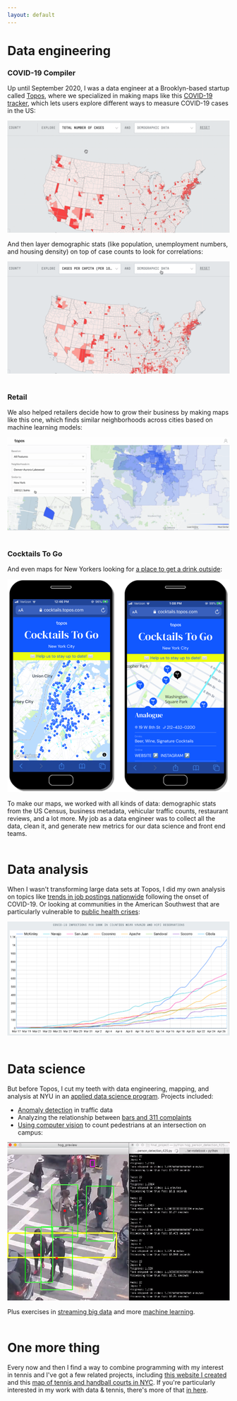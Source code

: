 ```yaml
---
layout: default
---
```


<!-- <a href = "assets/images/covid.png"><img src="assets/images/covid.png" alt="COVID-19 Tracker"></a> -->

# Data engineering

### COVID-19 Compiler

Up until September 2020, I was a data engineer at a Brooklyn-based startup called [Topos](https://topos.com/), where we specialized in making maps like this [COVID-19 tracker](https://covid19.topos.com/), which lets users explore different ways to measure COVID-19 cases in the US:

<a href = "assets/images/cases.gif"><img src="assets/images/cases.gif" alt="COVID-19 Tracker"></a>

And then layer demographic stats (like population, unemployment numbers, and housing density) on top of case counts to look for correlations:

<a href = "assets/images/layering.gif"><img src="assets/images/layering.gif" alt="Layering stats"></a>
<br>
<br>
### Retail
We also helped retailers decide how to grow their business by making maps like this one, which finds similar neighborhoods across cities based on machine learning models:

<a href = "assets/images/neighborhoods.gif"><img src="assets/images/neighborhoods.gif" alt="Neighborhoods gif"></a>
<br>
<br>
### Cocktails To Go
And even maps for New Yorkers looking for [a place to get a drink outside](https://cocktails.topos.com/):

<a href = "assets/images/cocktails-smartphone.png"><img src="assets/images/cocktails-smartphone.png" alt="Cocktails To Go"></a>

To make our maps, we worked with all kinds of data: demographic stats from the US Census, business metadata, vehicular traffic counts, restaurant reviews, and a lot more. My job as a data engineer was to collect all the data, clean it, and generate new metrics for our data science and front end teams.
<br>
<br>
# Data analysis

When I wasn't transforming large data sets at Topos, I did my own analysis on topics like [trends in job postings nationwide](https://twitter.com/topos_ai/status/1258184297732849666) following the onset of COVID-19. Or looking at communities in the American Southwest that are particularly vulnerable to [public health crises](https://medium.com/topos-ai/high-covid-19-vulnerability-seen-in-and-near-navajo-nation-and-hopi-reservation-in-arizona-edba321699cb):

<a href = "assets/images/reservations.png"><img src="assets/images/reservations.png" alt="COVID-19 cases in the American Southwest"></a>
<br>
<br>
# Data science

But before Topos, I cut my teeth with data engineering, mapping, and analysis at NYU in an [applied data science program](https://cusp.nyu.edu/). Projects included: 
* [Anomaly detection](https://github.com/seeess1/machineLearning/blob/master/anomalies_traffic_health.ipynb) in traffic data
* Analyzing the relationship between [bars and 311 complaints](https://github.com/seeess1/publicDrunkenness/blob/master/public_drunkenness.ipynb)
* [Using computer vision](https://github.com/seeess1/pedestrian_cv) to count pedestrians at an intersection on campus:

<a href = "assets/images/pedestrians.png"><img src="assets/images/pedestrians.png" alt="Computer vision"></a>

Plus exercises in [streaming big data](https://github.com/seeess1/bigData) and more [machine learning](https://github.com/seeess1/machineLearning).
<br>
<br>
# One more thing

Every now and then I find a way to combine programming with my interest in tennis and I've got a few related projects, including [this website I created](https://www.bageled.nyc/) and this [map of tennis and handball courts in NYC](http://www.fortgreenetennis.org/nyc-courts). If you're particularly interested in my work with data & tennis, there's more of that [in here](./projects-tennis.md).
